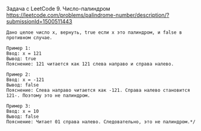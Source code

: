 Задача с LeetCode 9. Число-палиндром https://leetcode.com/problems/palindrome-number/description/?submissionId=1500511443

    Дано целое число x, вернуть, true если x это палиндром, и false в противном случае.

    Пример 1:
    Ввод: x = 121
    Вывод: true
    Пояснение: 121 читается как 121 слева направо и справа налево.

    Пример 2:
    Ввод: x = -121
    Вывод: false
    Пояснение: Слева направо читается как -121. Справа налево становится 121-. Поэтому это не палиндром.

    Пример 3:
    Ввод: x = 10
    Вывод: false
    Пояснение: Читает 01 справа налево. Следовательно, это не палиндром.*/
